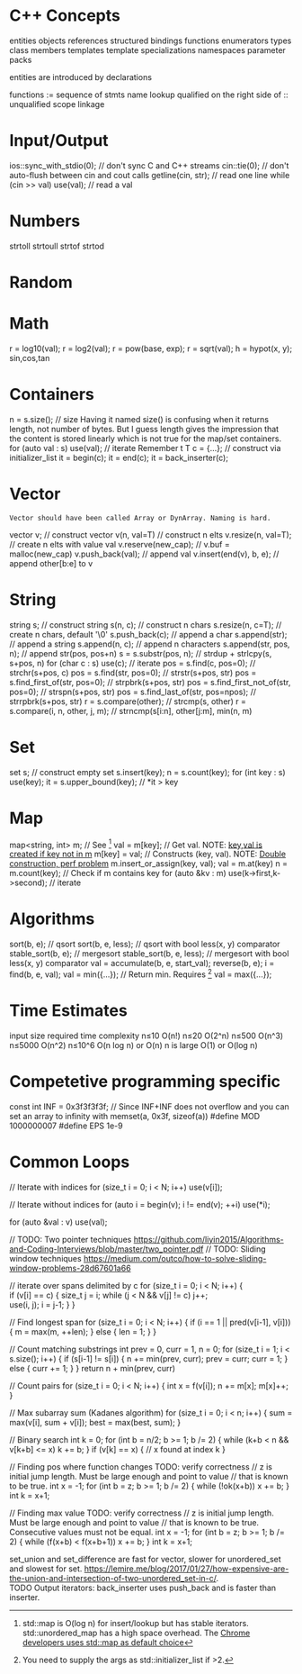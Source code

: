 <style type="text/css" rel="stylesheet"> article { white-space: pre; } </style>

# C++ Concepts
entities
    objects
    references
    structured bindings
    functions
    enumerators
    types
    class members
    templates
    template specializations
    namespaces
    parameter packs

entities are introduced by declarations

functions := sequence of stmts
name lookup
    qualified
        on the right side of ::
    unqualified
scope
linkage


# Input/Output
ios::sync_with_stdio(0);                    // don't sync C and C++ streams
cin::tie(0);                                // don't auto-flush between cin and cout calls
getline(cin, str);                          // read one line
while (cin >> val) use(val);                // read a val

# Numbers
strtoll
strtoull
strtof
strtod

# Random

# Math
r = log10(val);
r = log2(val);
r = pow(base, exp);
r = sqrt(val);
h = hypot(x, y);
sin,cos,tan

# Containers
n = s.size();                               // size
    Having it named size() is confusing when it returns length, not number of
    bytes. But I guess length gives the impression that the content is stored linearly which
    is not true for the map/set containers.
for (auto val : s) use(val);                // iterate
    Remember t
T c = {...};                                // construct via initializer_list
it = begin(c);
it = end(c);
it = back_inserter(c);

# Vector
    Vector should have been called Array or DynArray. Naming is hard.
vector<int> v;                              // construct
vector<int> v(n, val=T)                     // construct n elts
v.resize(n, val=T);                         // create n elts with value val
v.reserve(new_cap);                         // v.buf = malloc(new_cap)
v.push_back(val);                           // append val
v.insert(end(v), b, e);                     // append other[b:e] to v

# String
string s;                                   // construct
string s(n, c);                             // construct n chars 
s.resize(n, c=T);                           // create n chars, default '\0'
s.push_back(c);                             // append a char
s.append(str);                              // append a string
s.append(n, c);                             // append n characters
s.append(str, pos, n);                      // append str(pos, pos+n)
s = s.substr(pos, n);                       // strdup + strlcpy(s, s+pos, n)
for (char c : s) use(c);                    // iterate
pos = s.find(c, pos=0);                     // strchr(s+pos, c)
pos = s.find(str, pos=0);                   // strstr(s+pos, str)
pos = s.find_first_of(str, pos=0);          // strpbrk(s+pos, str)
pos = s.find_first_not_of(str, pos=0);      // strspn(s+pos, str)
pos = s.find_last_of(str, pos=npos);        // strrpbrk(s+pos, str)
r = s.compare(other);                       // strcmp(s, other)
r = s.compare(i, n, other, j, m);           // strncmp(s[i:n], other[j:m], min(n, m)

# Set
set<int> s;                                 // construct empty set
s.insert(key);
n = s.count(key);
for (int key : s) use(key);
it = s.upper_bound(key);                   // *it > key

# Map
map<string, int> m;                         // See [^chrome containers]
val = m[key];                               // Get val. NOTE: [key,val is created if key not in m][CHEN-2019]
m[key] = val;                               // Constructs (key, val). NOTE: [Double construction, perf problem][CHEN-2019]
m.insert_or_assign(key, val);
val = m.at(key)
n = m.count(key);                           // Check if m contains key
for (auto &kv : m) use(k->first,k->second); // iterate

# Algorithms
sort(b, e);                                 // qsort
sort(b, e, less);                           // qsort with bool less(x, y) comparator
stable_sort(b, e);                          // mergesort
stable_sort(b, e, less);                    // mergesort with bool less(x, y) comparator
val = accumulate(b, e, start_val);
reverse(b, e);
i = find(b, e, val);
val = min({...});                             // Return min. Requires [^initializer_list]
val = max({...});

# Time Estimates
input size    required time complexity
n≤10        O(n!)
n≤20        O(2^n)
n≤500       O(n^3)
n≤5000      O(n^2)
n≤10^6      O(n log n) or O(n)
n is large  O(1) or O(log n)

# Competetive programming specific
const int INF = 0x3f3f3f3f;                 // Since INF+INF does not overflow and you can set an array to infinity with memset(a, 0x3f, sizeof(a))
#define MOD 1000000007
#define EPS 1e-9

# Common Loops
// Iterate with indices
for (size_t i = 0; i < N; i++) 
    use(v[i]);

// Iterate without indices
for (auto i = begin(v); i != end(v); ++i) 
    use(*i);

for (auto &val : v) 
    use(val);

// TODO: Two pointer techniques https://github.com/liyin2015/Algorithms-and-Coding-Interviews/blob/master/two_pointer.pdf
// TODO: Sliding window techniques https://medium.com/outco/how-to-solve-sliding-window-problems-28d67601a66


// iterate over spans delimited by c
for (size_t i = 0; i < N; i++) {            
    if (v[i] == c) {
        size_t j = i;
        while (j < N && v[j] != c) j++;        
        use(i, j);
        i = j-1;
    }
}

// Find longest span
for (size_t i = 0; i < N; i++) {
    if (i == 1 || pred(v[i-1], v[i])) {
        m = max(m, ++len);
    } else {
        len = 1;
    }
}

// Count matching substrings
int prev = 0, curr = 1, n = 0;
for (size_t i = 1; i < s.size(); i++) {
    if (s[i-1] != s[i]) {
        n += min(prev, curr);
        prev = curr;
        curr = 1;
    } else {
        curr += 1;
    }
}
return n + min(prev, curr)

// Count pairs
for (size_t i = 0; i < N; i++) {
    int x = f(v[i]);
    n += m[x];
    m[x]++;
}

// Max subarray sum (Kadanes algorithm)
for (size_t i = 0; i < n; i++) {
    sum = max(v[i], sum + v[i]);
    best = max(best, sum);
}

// Binary search
int k = 0;
for (int b = n/2; b >= 1; b /= 2) {
    while (k+b < n && v[k+b] <= x) k += b;
}
if (v[k] == x) {
    // x found at index k
}

// Finding pos where function changes TODO: verify correctness
// z is initial jump length. Must be large enough and point to value
// that is known to be true.
int x = -1;
for (int b = z; b >= 1; b /= 2) {
    while (!ok(x+b)) x += b;
}
int k = x+1;

// Finding max value TODO: verify correctness
// z is initial jump length. Must be large enough and point to value
// that is known to be true. Consecutive values must not be equal.
int x = -1;
for (int b = z; b >= 1; b /= 2) {
    while (f(x+b) < f(x+b+1)) x += b;
}
int k = x+1;


[CHEN-2019]: https://devblogs.microsoft.com/oldnewthing/2019022

[^initializer_list]: You need to supply the args as std::initializer_list if >2.
[^chrome containers]: std::map is O(log n) for insert/lookup but has stable
iterators. std::unordered_map has a high space overhead. The [Chrome developers
uses std::map as default choice](https://chromium.googlesource.com/chromium/src/+/master/base/containers/README.md)

set_union and set_difference are fast for vector, slower for unordered_set and slowest for set. https://lemire.me/blog/2017/01/27/how-expensive-are-the-union-and-intersection-of-two-unordered_set-in-c/.  
TODO Output iterators: back_inserter uses push_back and is faster than inserter.
